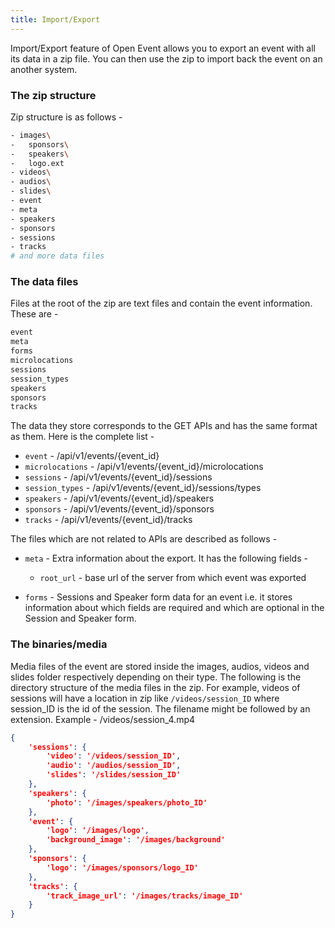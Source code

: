 ```yaml
---
title: Import/Export
---
```


Import/Export feature of Open Event allows you to export an event with all its data in a zip file.
You can then use the zip to import back the event on an another system.

### The zip structure

Zip structure is as follows -

```sh
- images\
-   sponsors\
-   speakers\
-   logo.ext
- videos\
- audios\
- slides\
- event
- meta
- speakers
- sponsors
- sessions
- tracks
# and more data files
```

### The data files

Files at the root of the zip are text files and contain the event information. These are -

```sh
event
meta
forms
microlocations
sessions
session_types
speakers
sponsors
tracks
```

The data they store corresponds to the GET APIs and has the same format as them. Here is the complete list -

* `event` - /api/v1/events/{event_id}
* `microlocations` - /api/v1/events/{event_id}/microlocations
* `sessions` - /api/v1/events/{event_id}/sessions
* `session_types` - /api/v1/events/{event_id}/sessions/types
* `speakers` - /api/v1/events/{event_id}/speakers
* `sponsors` - /api/v1/events/{event_id}/sponsors
* `tracks` - /api/v1/events/{event_id}/tracks

The files which are not related to APIs are described as follows -

* `meta` - Extra information about the export. It has the following fields -
    * `root_url` - base url of the server from which event was exported

* `forms` - Sessions and Speaker form data for an event i.e. it stores information about which fields are required and which are optional in the Session and Speaker form.


### The binaries/media

Media files of the event are stored inside the images, audios, videos and slides folder respectively depending on their type.
The following is the directory structure of the media files in the zip.
For example, videos of sessions will have a location in zip like `/videos/session_ID` where session_ID is the id of the session.
The filename might be followed by an extension. Example - /videos/session_4.mp4

```json
{
    'sessions': {
        'video': '/videos/session_ID',
        'audio': '/audios/session_ID',
        'slides': '/slides/session_ID'
    },
    'speakers': {
        'photo': '/images/speakers/photo_ID'
    },
    'event': {
        'logo': '/images/logo',
        'background_image': '/images/background'
    },
    'sponsors': {
        'logo': '/images/sponsors/logo_ID'
    },
    'tracks': {
        'track_image_url': '/images/tracks/image_ID'
    }
}
```
